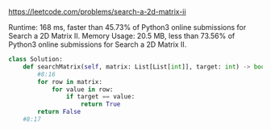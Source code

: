 https://leetcode.com/problems/search-a-2d-matrix-ii


Runtime: 168 ms, faster than 45.73% of Python3 online submissions for Search a 2D Matrix II.
Memory Usage: 20.5 MB, less than 73.56% of Python3 online submissions for Search a 2D Matrix II.


```python
class Solution:
    def searchMatrix(self, matrix: List[List[int]], target: int) -> bool:
        #8:16
        for row in matrix:
            for value in row:
                if target == value:
                    return True
        return False
    #8:17
```